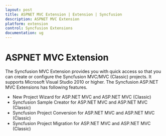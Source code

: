 ```yaml
---
layout: post
title: ASPNET MVC Extension | Extension | Syncfusion
description: ASPNET MVC Extension
platform: extension
control: Syncfusion Extensions
documentation: ug
---
```


# ASPNET MVC Extension

The Syncfusion MVC Extension provides you with quick access so that you can create or configure the Syncfusion MVC/MVC (Classic) projects. It supports Microsoft Visual Studio 2010 or higher. The Syncfusion ASP.NET MVC Extensions has following features.

* New Project Wizard for ASP.NET MVC and ASP.NET MVC (Classic)
* Syncfusion Sample Creator for ASP.NET MVC and ASP.NET MVC (Classic)
* Syncfusion Project Conversion for ASP.NET MVC and ASP.NET MVC (Classic)
* Syncfusion Project Migration for ASP.NET MVC and ASP.NET MVC (Classic)



